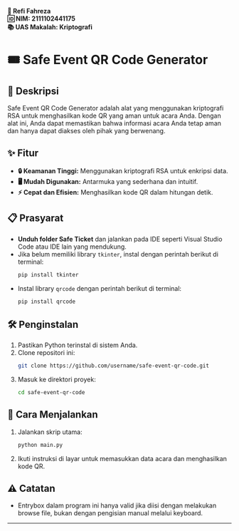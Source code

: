 
**👤 Refi Fahreza**  
**🆔 NIM: 2111102441175**  
**📚 UAS Makalah: Kriptografi**

# 🎟️ Safe Event QR Code Generator

## 📄 Deskripsi
Safe Event QR Code Generator adalah alat yang menggunakan kriptografi RSA untuk menghasilkan kode QR yang aman untuk acara Anda. Dengan alat ini, Anda dapat memastikan bahwa informasi acara Anda tetap aman dan hanya dapat diakses oleh pihak yang berwenang.

## ✨ Fitur
- **🔒 Keamanan Tinggi:** Menggunakan kriptografi RSA untuk enkripsi data.
- **🖥️ Mudah Digunakan:** Antarmuka yang sederhana dan intuitif.
- **⚡ Cepat dan Efisien:** Menghasilkan kode QR dalam hitungan detik.

## 📋 Prasyarat
- **Unduh folder Safe Ticket** dan jalankan pada IDE seperti Visual Studio Code atau IDE lain yang mendukung.
- Jika belum memiliki library `tkinter`, instal dengan perintah berikut di terminal:
  ```bash
  pip install tkinter
  ```
- Instal library `qrcode` dengan perintah berikut di terminal:
  ```bash
  pip install qrcode

## 🛠️ Penginstalan
1. Pastikan Python terinstal di sistem Anda.
2. Clone repositori ini:
   ```bash
   git clone https://github.com/username/safe-event-qr-code.git
   ```
3. Masuk ke direktori proyek:
   ```bash
   cd safe-event-qr-code
   ```

## 🚀 Cara Menjalankan
1. Jalankan skrip utama:
   ```bash
   python main.py
   ```
2. Ikuti instruksi di layar untuk memasukkan data acara dan menghasilkan kode QR.

## ⚠️ Catatan
- Entrybox dalam program ini hanya valid jika diisi dengan melakukan browse file, bukan dengan pengisian manual melalui keyboard.


---
